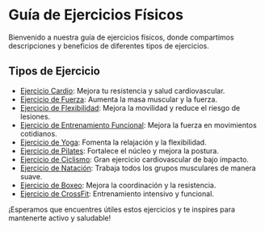 # Guía de Ejercicios Físicos

Bienvenido a nuestra guía de ejercicios físicos, donde compartimos descripciones y beneficios de diferentes tipos de ejercicios.

## Tipos de Ejercicio

- [Ejercicio Cardio](ejercicios/Cardio.md): Mejora tu resistencia y salud cardiovascular.
- [Ejercicio de Fuerza](ejercicios/fuerza.md): Aumenta la masa muscular y la fuerza.
- [Ejercicio de Flexibilidad](ejercicios/flexibilidad.md): Mejora la movilidad y reduce el riesgo de lesiones.
- [Ejercicio de Entrenamiento Funcional](ejercicios/Entretenimiento_Funcional.md): Mejora la fuerza en movimientos cotidianos.
- [Ejercicio de Yoga](ejercicios/Yoga.md): Fomenta la relajación y la flexibilidad.
- [Ejercicio de Pilates](ejercicios/Pilates.md): Fortalece el núcleo y mejora la postura.
- [Ejercicio de Ciclismo](ejercicios/Ciclismo.md): Gran ejercicio cardiovascular de bajo impacto.
- [Ejercicio de Natación](ejercicios/Natacion.md): Trabaja todos los grupos musculares de manera suave.
- [Ejercicio de Boxeo](ejercicios/Boxeo.md): Mejora la coordinación y la resistencia.
- [Ejercicio de CrossFit](ejercicios/CrossFit.md): Entrenamiento intensivo y funcional.

¡Esperamos que encuentres útiles estos ejercicios y te inspires para mantenerte activo y saludable!